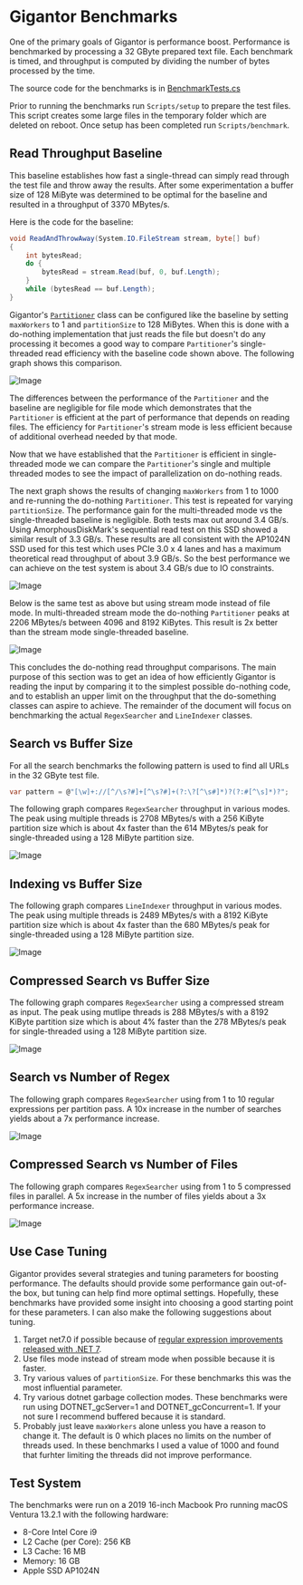 # Gigantor Benchmarks

One of the primary goals of Gigantor is performance boost.  Performance is benchmarked by processing a 32 GByte prepared text file.  Each benchmark is timed, and throughput is computed by dividing the number of bytes processed by the time.

The source code for the benchmarks is in [BenchmarkTests.cs](https://github.com/imagibee/Gigantor/blob/main/Benchmarking/Tests/BenchmarkTests.cs)

Prior to running the benchmarks run `Scripts/setup` to prepare the test files.  This script creates some large files in the temporary folder which are deleted on reboot.  Once setup has been completed run `Scripts/benchmark`.

## Read Throughput Baseline
This baseline establishes how fast a single-thread can simply read through the test file and throw away the results.  After some experimentation a buffer size of 128 MiByte was determined to be optimal for the baseline and resulted in a throughput of 3370 MBytes/s.  

Here is the code for the baseline:
```csharp
void ReadAndThrowAway(System.IO.FileStream stream, byte[] buf)
{
    int bytesRead;
    do {
        bytesRead = stream.Read(buf, 0, buf.Length);
    }
    while (bytesRead == buf.Length);
}
```

Gigantor's [`Partitioner`](https://github.com/imagibee/Gigantor/blob/main/Gigantor/Partitioner.cs) class can be configured like the baseline by setting `maxWorkers` to 1 and `partitionSize` to 128 MiBytes.  When this is done with a do-nothing implementation that just reads the file but doesn't do any processing it becomes a good way to compare `Partitioner`'s single-threaded read efficiency with the baseline code shown above.  The following graph shows this comparison.

![Image](https://raw.githubusercontent.com/imagibee/Gigantor/main/Docs/Read-Baseline.png)

The differences between the performance of the `Partitioner` and the baseline are negligible for file mode which demonstrates that the `Partitioner` is efficient at the part of performance that depends on reading files.  The efficiency for `Partitioner`'s stream mode is less efficient because of additional overhead needed by that mode.

Now that we have established that the `Partitioner` is efficient in single-threaded mode we can compare the `Partitioner`'s single and multiple threaded modes to see the impact of parallelization on do-nothing reads.

The next graph shows the results of changing `maxWorkers` from 1 to  1000 and re-running the do-nothing `Partitioner`.  This test is repeated for varying `partitionSize`.  The performance gain for the multi-threaded mode vs the single-threaded baseline is negligible.  Both tests max out around 3.4 GB/s.  Using AmorphousDiskMark's sequential read test on this SSD showed a similar result of 3.3 GB/s.  These results are all consistent with the AP1024N SSD used for this test which uses PCIe 3.0 x 4 lanes and has a maximum theoretical read throughput of about 3.9 GB/s.  So the best performance we can achieve on the test system is about 3.4 GB/s due to IO constraints.

![Image](https://raw.githubusercontent.com/imagibee/Gigantor/main/Docs/FileRead-vs-Buffer.png)

Below is the same test as above but using stream mode instead of file mode.  In multi-threaded stream mode the do-nothing `Partitioner` peaks at 2206 MBytes/s between 4096 and 8192 KiBytes.  This result is 2x better than the stream mode single-threaded baseline.

![Image](https://raw.githubusercontent.com/imagibee/Gigantor/main/Docs/StreamRead-vs-Buffer.png)

This concludes the do-nothing read throughput comparisons.  The main purpose of this section was to get an idea of how efficiently Gigantor is reading the input by comparing it to the simplest possible do-nothing code, and to establish an upper limit on the throughput that the do-something classes can aspire to achieve.  The remainder of the document will focus on benchmarking the actual `RegexSearcher` and `LineIndexer` classes.

## Search vs Buffer Size
For all the search benchmarks the following pattern is used to find all URLs in the 32 GByte test file.

```csharp
var pattern = @"[\w]+://[^/\s?#]+[^\s?#]+(?:\?[^\s#]*)?(?:#[^\s]*)?"; 
```
The following graph compares `RegexSearcher` throughput in various modes.  The peak using multiple threads is 2708 MBytes/s with a 256 KiByte partition size which is about 4x faster than the 614 MBytes/s peak for single-threaded using a 128 MiByte partition size.

![Image](https://raw.githubusercontent.com/imagibee/Gigantor/main/Docs/Search-vs-Buffer.png)

## Indexing vs Buffer Size
The following graph compares `LineIndexer` throughput in various modes.  The peak using multiple threads is 2489 MBytes/s with a 8192 KiByte partition size which is about 4x faster than the 680 MBytes/s peak for single-threaded using a 128 MiByte partition size.

![Image](https://raw.githubusercontent.com/imagibee/Gigantor/main/Docs/Indexing-vs-Buffer.png)

## Compressed Search vs Buffer Size
The following graph compares `RegexSearcher` using a compressed stream as input.  The peak using mutlipe threads is 288 MBytes/s with a 8192 KiByte partition size which is about 4% faster than the 278 MBytes/s peak for single-threaded using a 128 MiByte partition size.

![Image](https://raw.githubusercontent.com/imagibee/Gigantor/main/Docs/CompressedSearch-vs-Buffer.png)

## Search vs Number of Regex
The following graph compares `RegexSearcher` using from 1 to 10 regular expressions per partition pass.  A 10x increase in the number of searches yields about a 7x performance increase.

![Image](https://raw.githubusercontent.com/imagibee/Gigantor/main/Docs/Search-vs-NumRegex.png)

## Compressed Search vs Number of Files
The following graph compares `RegexSearcher` using from 1 to 5 compressed files in parallel.  A 5x increase in the number of files yields about a 3x performance increase.

![Image](https://raw.githubusercontent.com/imagibee/Gigantor/main/Docs/Compressed-vs-NumFiles.png)


## Use Case Tuning
Gigantor provides several strategies and tuning parameters for boosting performance.  The defaults should provide some performance gain out-of-the box, but tuning can help find more optimal settings.  Hopefully, these benchmarks have provided some insight into choosing a good starting point for these parameters.  I can also make the following suggestions about tuning.

1. Target net7.0 if possible because of [regular expression improvements released with .NET 7](https://devblogs.microsoft.com/dotnet/regular-expression-improvements-in-dotnet-7/).
1. Use files mode instead of stream mode when possible because it is faster.
1. Try various values of `partitionSize`.  For these benchmarks this was the most influential parameter.
1. Try various dotnet garbage collection modes.  These benchmarks were run using DOTNET_gcServer=1 and DOTNET_gcConcurrent=1.
If your not sure I recommend buffered because it is standard.
1. Probably just leave `maxWorkers` alone unless you have a reason to change it.  The default is 0 which places no limits on the number of threads used.  In these benchmarks I used a value of 1000 and found that furhter limiting the threads did not improve performance.

## Test System
The benchmarks were run on a 2019 16-inch Macbook Pro running macOS Ventura 13.2.1 with the following hardware:
- 8-Core Intel Core i9
- L2 Cache (per Core):	256 KB
- L3 Cache:	16 MB
- Memory:	16 GB
- Apple SSD AP1024N
